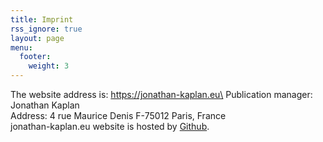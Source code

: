 ```yaml
---
title: Imprint
rss_ignore: true
layout: page
menu:
  footer:
    weight: 3
---
```

The website address is: https://jonathan-kaplan.eu\
Publication manager: Jonathan Kaplan\
Address: 4 rue Maurice Denis F-75012 Paris, France\
jonathan-kaplan.eu website is hosted by [Github](https://github.com/).

